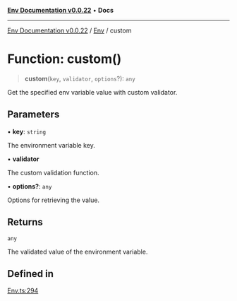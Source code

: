 [**Env Documentation v0.0.22**](../../README.md) • **Docs**

***

[Env Documentation v0.0.22](../../modules.md) / [Env](../README.md) / custom

# Function: custom()

> **custom**(`key`, `validator`, `options`?): `any`

Get the specified env variable value with custom validator.

## Parameters

• **key**: `string`

The environment variable key.

• **validator**

The custom validation function.

• **options?**: `any`

Options for retrieving the value.

## Returns

`any`

The validated value of the environment variable.

## Defined in

[Env.ts:294](https://github.com/stonemjs/env/blob/124cf5a9bb4d52a40aa57ec31324015ae2a6346e/src/Env.ts#L294)
